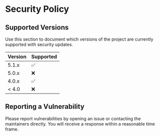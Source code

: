 # Security Policy

## Supported Versions

Use this section to document which versions of the project are currently supported with security updates.

| Version | Supported |
| ------- | --------- |
| 5.1.x   | :white_check_mark: |
| 5.0.x   | :x: |
| 4.0.x   | :white_check_mark: |
| < 4.0   | :x: |

## Reporting a Vulnerability

Please report vulnerabilities by opening an issue or contacting the maintainers directly. You will receive a response within a reasonable time frame.
